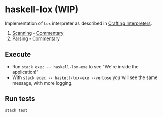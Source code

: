 # haskell-lox (WIP)

Implementation of `Lox` interpreter as described in [Crafting Interpreters](https://craftinginterpreters.com/).

1. [Scanning](src/Scanner.hs) - [Commentary](https://gdevanla.github.io/posts/crafting-interpreter-scanning.html)
2. [Parsing](src/ExprParser.hs) - [Commentary](https://gdevanla.github.io/posts/crafting-interpreter-parsing-expressions.html)


## Execute

* Run `stack exec -- haskell-lox-exe` to see "We're inside the application!"
* With `stack exec -- haskell-lox-exe --verbose` you will see the same message, with more logging.

## Run tests

`stack test`
